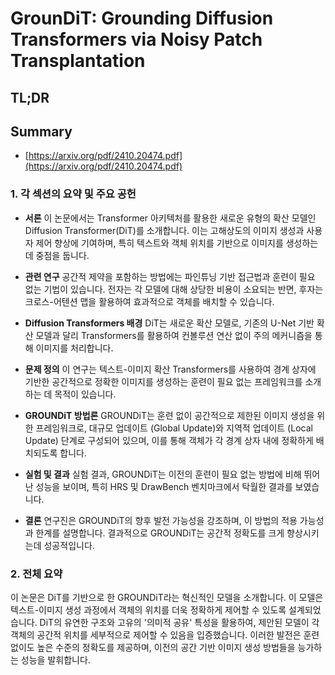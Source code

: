 # GrounDiT: Grounding Diffusion Transformers via Noisy Patch Transplantation
## TL;DR
## Summary
- [https://arxiv.org/pdf/2410.20474.pdf](https://arxiv.org/pdf/2410.20474.pdf)

### 1. 각 섹션의 요약 및 주요 공헌

- **서론**
  이 논문에서는 Transformer 아키텍처를 활용한 새로운 유형의 확산 모델인 Diffusion Transformer(DiT)를 소개합니다. 이는 고해상도의 이미지 생성과 사용자 제어 향상에 기여하며, 특히 텍스트와 객체 위치를 기반으로 이미지를 생성하는 데 중점을 둡니다.

- **관련 연구**
  공간적 제약을 포함하는 방법에는 파인튜닝 기반 접근법과 훈련이 필요 없는 기법이 있습니다. 전자는 각 모델에 대해 상당한 비용이 소요되는 반면, 후자는 크로스-어텐션 맵을 활용하여 효과적으로 객체를 배치할 수 있습니다.

- **Diffusion Transformers 배경**
  DiT는 새로운 확산 모델로, 기존의 U-Net 기반 확산 모델과 달리 Transformers를 활용하여 컨볼루션 연산 없이 주의 메커니즘을 통해 이미지를 처리합니다.

- **문제 정의**
  이 연구는 텍스트-이미지 확산 Transformers를 사용하여 경계 상자에 기반한 공간적으로 정확한 이미지를 생성하는 훈련이 필요 없는 프레임워크를 소개하는 데 목적이 있습니다.

- **GROUNDiT 방법론**
  GROUNDiT는 훈련 없이 공간적으로 제한된 이미지 생성을 위한 프레임워크로, 대규모 업데이트 (Global Update)와 지역적 업데이트 (Local Update) 단계로 구성되어 있으며, 이를 통해 객체가 각 경계 상자 내에 정확하게 배치되도록 합니다.

- **실험 및 결과**
  실험 결과, GROUNDiT는 이전의 훈련이 필요 없는 방법에 비해 뛰어난 성능을 보이며, 특히 HRS 및 DrawBench 벤치마크에서 탁월한 결과를 보였습니다.

- **결론**
  연구진은 GROUNDiT의 향후 발전 가능성을 강조하며, 이 방법의 적용 가능성과 한계를 설명합니다. 결과적으로 GROUNDiT는 공간적 정확도를 크게 향상시키는데 성공적입니다.

### 2. 전체 요약

이 논문은 DiT를 기반으로 한 GROUNDiT라는 혁신적인 모델을 소개합니다. 이 모델은 텍스트-이미지 생성 과정에서 객체의 위치를 더욱 정확하게 제어할 수 있도록 설계되었습니다. DiT의 유연한 구조와 고유의 '의미적 공유' 특성을 활용하여, 제안된 모델이 각 객체의 공간적 위치를 세부적으로 제어할 수 있음을 입증했습니다. 이러한 발전은 훈련 없이도 높은 수준의 정확도를 제공하며, 이전의 공간 기반 이미지 생성 방법들을 능가하는 성능을 발휘합니다.